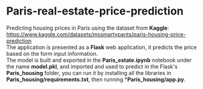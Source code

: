 # Paris-real-estate-price-prediction
Predicting housing prices in Paris using the dataset from **Kaggle**: https://www.kaggle.com/datasets/mssmartypants/paris-housing-price-prediction <br>
The application is presented as a **Flask** web application, it predicts the price based on the form input information.<br>
The model is built and exported in the **Paris_estate.ipynb** notebook under the name **model.pkl**, and imported and used to predict in the Flask's **Paris_housing** folder, you can run it by installing all the libraries in **Paris_housing/requirements.txt**, then running ***Paris_housing/app.py**.
